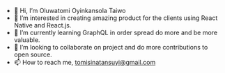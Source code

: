 - 👋 Hi, I’m Oluwatomi Oyinkansola Taiwo
- 👀 I’m interested in creating amazing product for the clients using React Native and React.js.
- 🌱 I’m currently learning GraphQL in order spread do more and be more valuable.
- 💞️ I’m looking to collaborate on project and do more contributions to open source.
- 📫 How to reach me, tomisinatansuyi@gmail.com

<!---
oyinmi/oyinmi is a ✨ special ✨ repository because its `README.md` (this file) appears on your GitHub profile.
You can click the Preview link to take a look at your changes.
--->
